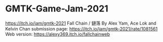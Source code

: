 # GMTK-Game-Jam-2021
https://itch.io/jam/gmtk-2021
Fall Chain / 鏈落
By Alex Yam, Ace Lok and Kelvin Chan
submission page: https://itch.io/jam/gmtk-2021/rate/1081561
Web version: https://alexy369.itch.io/fallchainweb
